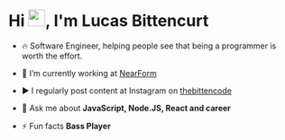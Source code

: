 <h1 align="left">Hi <img src="https://raw.githubusercontent.com/kaueMarques/kaueMarques/master/hi.gif" height="30px">, I'm Lucas Bittencurt</h1>
<!-- <p align="left"> <img src="https://komarev.com/ghpvc/?username=thebittencode&color=yellow" alt="Profile views" /> </p> -->

- 🔥 Software Engineer, helping people see that being a programmer is worth the effort.

- 🔭 I’m currently working at [NearForm](https://www.nearform.com/)

- ▶️ I regularly post content at Instagram on [thebittencode](https://www.instagram.com/thebittencode/)

- 💬 Ask me about **JavaScript, Node.JS, React and career**

- ⚡ Fun facts **Bass Player**

<!-- - 👨‍💻 More at [thebittencode.com](https://thebittencode.com) -->

<!---
thebittencode/thebittencode is a ✨ special ✨ repository because its `README.md` (this file) appears on your GitHub profile.
You can click the Preview link to take a look at your changes.
--->
